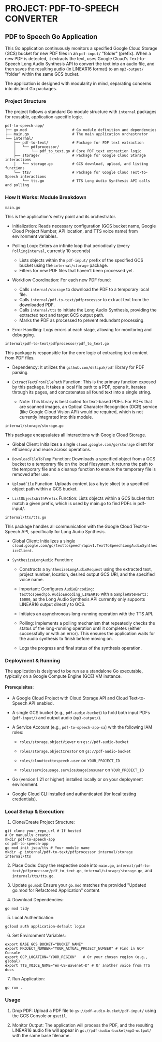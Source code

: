 # PROJECT: PDF-TO-SPEECH CONVERTER

## PDF to Speech Go Application
This Go application continuously monitors a specified Google Cloud Storage (GCS) bucket for new PDF files in an `pdf-input/` "folder" (prefix). When a new PDF is detected, it extracts the text, uses Google Cloud's Text-to-Speech Long Audio Synthesis API to convert the text into an audio file, and then saves the resulting audio (in LINEAR16 format) to an `mp3-output/` "folder" within the same GCS bucket.

The application is designed with modularity in mind, separating concerns into distinct Go packages.

### Project Structure
The project follows a standard Go module structure with `internal` packages for reusable, application-specific logic.

```
pdf-to-speech-app/
├── go.mod                     # Go module definition and dependencies
├── main.go                    # The main application orchestrator
└── internal/
    ├── pdf-to-text/           # Package for PDF text extraction
    │   └── pdfprocessor/
    │       └── pdf_to_text.go # Core PDF text extraction logic
    ├── storage/               # Package for Google Cloud Storage interactions
    │   └── storage.go         # GCS download, upload, and listing functions
    └── tts/                   # Package for Google Cloud Text-to-Speech interactions
        └── tts.go             # TTS Long Audio Synthesis API calls and polling
```
### How It Works: Module Breakdown
`main.go`

This is the application's entry point and its orchestrator.

- Initialization: Reads necessary configuration (GCS bucket name, Google Cloud Project Number, API location, and TTS voice name) from environment variables.

- Polling Loop: Enters an infinite loop that periodically (every `PollingInterval`, currently 10 seconds)

    - Lists objects within the `pdf-input/` prefix of the specified GCS bucket using the `internal/storage` package.
    - Filters for new PDF files that haven't been processed yet.

- Workflow Coordination: For each new PDF found:

    - Calls `internal/storage` to download the PDF to a temporary local file.
    - Calls `internal/pdf-to-text/pdfprocessor` to extract text from the downloaded PDF.
    - Calls `internal/tts` to initiate the Long Audio Synthesis, providing the extracted text and target GCS output path.
    - Marks the PDF as processed to prevent redundant processing.

- Error Handling: Logs errors at each stage, allowing for monitoring and debugging.

`internal/pdf-to-text/pdfprocessor/pdf_to_text.go`

This package is responsible for the core logic of extracting text content from PDF files.

- Dependency: It utilizes the `github.com/dslipak/pdf` library for PDF parsing.

- `ExtractTextFromFilePath` Function: This is the primary function exposed by this package. It takes a local file path to a PDF, opens it, iterates through its pages, and concatenates all found text into a single string.

    - Note: This library is best suited for text-based PDFs. For PDFs that are scanned images, an Optical Character Recognition (OCR) service (like Google Cloud Vision API) would be required, which is not currently integrated into this module.

`internal/storage/storage.go`

This package encapsulates all interactions with Google Cloud Storage.

- Global Client: Initializes a single `cloud.google.com/go/storage` client for efficiency and reuse across operations.

- `DownloadFileToTemp` Function: Downloads a specified object from a GCS bucket to a temporary file on the local filesystem. It returns the path to the temporary file and a cleanup function to ensure the temporary file is removed after use.

- `UploadFile` Function: Uploads content (as a byte slice) to a specified object path within a GCS bucket.

- `ListObjectsWithPrefix` Function: Lists objects within a GCS bucket that match a given prefix, which is used by main.go to find PDFs in pdf-input/.

`internal/tts/tts.go`

This package handles all communication with the Google Cloud Text-to-Speech API, specifically for Long Audio Synthesis.

- Global Client: Initializes a single `cloud.google.com/go/texttospeech/apiv1.TextToSpeechLongAudioSynthesizeClient`.

- `SynthesizeLongAudio` Function:

    - Constructs a `SynthesizeLongAudioRequest` using the extracted text, project number, location, desired output GCS URI, and the specified voice name.

    - Important: Configures `AudioEncoding: texttospeechpb.AudioEncoding_LINEAR16` with a `SampleRateHertz: 16000`, as the Long Audio Synthesis API currently only supports LINEAR16 output directly to GCS.

    - Initiates an asynchronous long-running operation with the TTS API.

    - Polling: Implements a polling mechanism that repeatedly checks the status of the long-running operation until it completes (either successfully or with an error). This ensures the application waits for the audio synthesis to finish before moving on.

    - Logs the progress and final status of the synthesis operation.

### Deployment & Running
The application is designed to be run as a standalone Go executable, typically on a Google Compute Engine (GCE) VM instance.

#### Prerequisites:
- A Google Cloud Project with Cloud Storage API and Cloud Text-to-Speech API enabled.

- A single GCS bucket (e.g., `pdf-audio-bucket`) to hold both input PDFs (`pdf-input/`) and output audio (`mp3-output/`).

- A Service Account (e.g., `pdf-to-speech-app-sa`) with the following IAM roles:

    - `roles/storage.objectViewer` on `gs://pdf-audio-bucket`

    - `roles/storage.objectCreator` on `gs://pdf-audio-bucket`

    - `roles/cloudtexttospeech.user` on `YOUR_PROJECT_ID`

    - `roles/serviceusage.serviceUsageConsumer` on `YOUR_PROJECT_ID`

- Go (version 1.21 or higher) installed locally or on your deployment environment.

- Google Cloud CLI installed and authenticated (for local testing credentials).

### Local Setup & Execution:
1. Clone/Create Project Structure:
```
git clone your_repo_url # If hosted
# Or manually create:
mkdir pdf-to-speech-app
cd pdf-to-speech-app
go mod init jsou/tts # Your module name
mkdir -p internal/pdf-to-text/pdfprocessor internal/storage internal/tts
```

2. Place Code: Copy the respective code into `main.go`, `internal/pdf-to-text/pdfprocessor/pdf_to_text.go`, `internal/storage/storage.go`, and `internal/tts/tts.go`.

3. Update `go.mod`: Ensure your `go.mod` matches the provided "Updated go.mod for Refactored Application" content.

4. Download Dependencies:
```
go mod tidy
```

5. Local Authentication:
```
gcloud auth application-default login
```

6. Set Environment Variables:
```
export BASE_GCS_BUCKET="BUCKET_NAME"
export PROJECT_NUMBER="YOUR_ACTUAL_PROJECT_NUMBER" # Find in GCP Console
export GCP_LOCATION="YOUR_REGION"   # Or your chosen region (e.g., global)
export TTS_VOICE_NAME="en-US-Wavenet-D" # Or another voice from TTS docs
```
7. Run Application:
```
go run .
```

### Usage
1. Drop PDF: Upload a PDF file to `gs://pdf-audio-bucket/pdf-input/` using the GCS Console or `gsutil`.

2. Monitor Output: The application will process the PDF, and the resulting LINEAR16 audio file will appear in `gs://pdf-audio-bucket/mp3-output/` with the same base filename.
